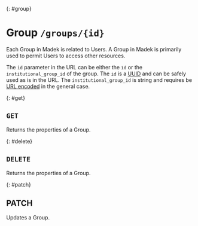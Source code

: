 {: #group}
# Group `/groups/{id}`

Each Group in Madek is related to Users. A Group in Madek is primarily used to
permit Users to access other resources.

The `id` parameter in the URL can be either the `іd` or the `institutional_group_id` of the group. The `id` is a [UUID] and can be safely used as is in the URL. The `institutional_group_id` is string and requires be [URL encoded] in the general case.

  [UUID]: https://en.wikipedia.org/wiki/Universally_unique_identifier
  [URL encoded]: https://en.wikipedia.org/wiki/Percent-encoding


{: #get}
## `GET`

Returns the properties of a Group.

{: #delete}
## `DELETE`

Returns the properties of a Group.


{: #patch}
## PATCH

Updates a Group.


